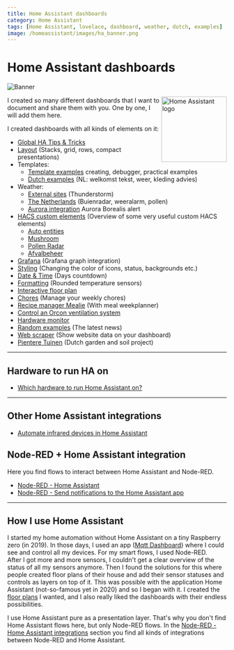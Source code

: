 ```yaml
---
title: Home Assistant dashboards
category: Home Assistant
tags: [Home Assistant, lovelace, dashboard, weather, dutch, examples]
image: /homeassistant/images/ha_banner.png
---
```

# Home Assistant dashboards

![Banner](images/ha_banner.png)

<img style="float:right;height:150px" src="images/home_assistant_logo.png" alt="Home Assistant logo" >

I created so many different dashboards that I want to document and share them with you.
One by one, I will add them here.

I created dashboards with all kinds of elements on it:
* [Global HA Tips & Tricks](homeassistant_tips_tricks)
* [Layout](homeassistant_dashboard_layout) (Stacks, grid, rows, compact presentations)
* Templates:
  * [Template examples](homeassistant_templates) creating, debugger, practical examples 
  * [Dutch examples](homeassistant_dashboard_templates_nl) (NL: welkomst tekst, weer, kleding advies)
* Weather:
  * [External sites](homeassistant_dashboard_weather) (Thunderstorm)
  * [The Netherlands](homeassistant_dashboard_weather_nl) (Buienradar, weeralarm, pollen)
  * [Aurora integration](homeassistant_aurora) Aurora Borealis alert
* [HACS custom elements](homeassistant_dashboard_hacs) (Overview of some very useful custom HACS elements)
  * [Auto entities](homeassistant_dashboard_card_auto-entities)
  * [Mushroom](homeassistant_dashboard_card_mushroom)
  * [Pollen Radar](homeassistant_hacs_kleenex.md)
  * [Afvalbeheer](homeassistant_hacs_afvalbeheer)
* [Grafana](homeassistant_dashboard_grafana) (Grafana graph integration)
* [Styling](homeassistant_dashboard_styling) (Changing the color of icons, status, backgrounds etc.)
* [Date & Time](homeassistant_dashboard_date_time) (Days countdown)
* [Formatting](homeassistant_dashboard_formatting) (Rounded temperature sensors)
* [Interactive floor plan](homeassistant_dashboard_floorplan)
* [Chores](homeassistant_dashboard_chores) (Manage your weekly chores)
* [Recipe manager Mealie](homeassistant_dashboard_mealie) (With meal weekplanner)
* [Control an Orcon ventilation system](../esphome/orcon_mechanic_ventilation)
* [Hardware monitor](homeassistant_hardware_monitor)
* [Random examples](homeassistant_dashboard_examples) (The latest news)
* [Web scraper](homeassistant_web_scraper) (Show website data on your dashboard)
* [Pientere Tuinen](homeassistant_dashboard_pientere_tuinen) (Dutch garden and soil project)

---

## Hardware to run HA on

* [Which hardware to run Home Assistant on?](homeassistant_hardware)

---
## Other Home Assistant integrations

* [Automate infrared devices in Home Assistant](../zigbee/smart_infrared_transmitter_receiver)

## Node-RED + Home Assistant integration

Here you find flows to interact between Home Assistant and Node-RED.

* [Node-RED - Home Assistant](/node-red/node-red_home-assistant)
* [Node-RED - Send notifications to the Home Assistant app](/node-red/node-red_home-assistant_notifications)

---
## How I use Home Assistant

I started my home automation without Home Assistant on a tiny Raspberry zero (in 2019). 
In those days, I used an app ([Mqtt Dashboard](https://play.google.com/store/apps/details?id=com.app.vetru.mqttdashboard)) where I could see and control all my devices. 
For my smart flows, I used Node-RED.  
After I got more and more sensors, I couldn't get a clear overview of the status of all my sensors anymore.
Then I found the solutions for this where people created floor plans of their house and add their sensor statuses and controls as layers on top of it. 
This was possible with the application Home Assistant (not-so-famous yet in 2020) and so I began with it. 
I created the [floor plans](homeassistant_dashboard_floorplan) I wanted, and I also really liked the dashboards with their endless possibilities.

I use Home Assistant pure as a presentation layer. That's why you don't find Home Assistant flows here, but only Node-RED flows.
In the [Node-RED - Home Assistant integrations](../node-red/node-red_home-assistant) section you find all kinds of integrations between Node-RED and Home Assistant.